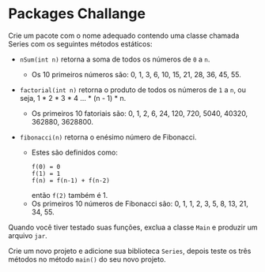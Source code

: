 # Packages Challange

Crie um pacote com o nome adequado contendo uma classe chamada Series com os seguintes métodos estáticos:

- `nSum(int n)` retorna a soma de todos os números de `0` a `n`.
  - Os 10 primeiros números são: 0, 1, 3, 6, 10, 15, 21, 28, 36, 45, 55.

- `factorial(int n)` retorna o produto de todos os números de `1` a `n`, ou seja, 1 * 2 * 3 * 4 ... * (n - 1) * n.
  - Os primeiros 10 fatoriais são: 0, 1, 2, 6, 24, 120, 720, 5040, 40320, 362880, 3628800.

- `fibonacci(n)` retorna o enésimo número de Fibonacci.
  - Estes são definidos como:
    ```
    f(0) = 0
    f(1) = 1
    f(n) = f(n-1) + f(n-2)
    ```
    então `f(2)` também é 1.
  - Os primeiros 10 números de Fibonacci são: 0, 1, 1, 2, 3, 5, 8, 13, 21, 34, 55.

Quando você tiver testado suas funções, exclua a classe `Main` e produzir um arquivo `jar`.

Crie um novo projeto e adicione sua biblioteca `Series`, depois teste os três métodos no método `main()` do seu novo projeto.